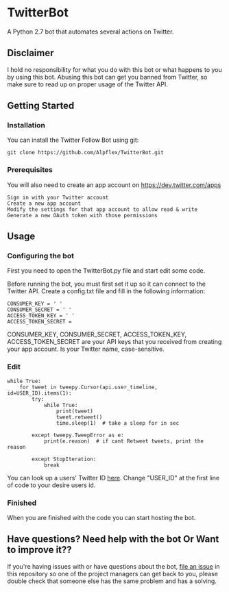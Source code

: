 
# TwitterBot
A Python 2.7 bot that automates several actions on Twitter.

## Disclaimer

I hold no responsibility for what you do with this bot or what happens to you by using this bot. Abusing this bot can get you banned from Twitter, so make sure to read up on proper usage of the Twitter API.

## Getting Started


### Installation

You can install the Twitter Follow Bot using git:
```
git clone https://github.com/Alpflex/TwitterBot.git
```
### Prerequisites

You will also need to create an app account on https://dev.twitter.com/apps

    Sign in with your Twitter account
    Create a new app account
    Modify the settings for that app account to allow read & write
    Generate a new OAuth token with those permissions



## Usage
### Configuring the bot

First you need to open the TwitterBot.py file and start edit some code. 

Before running the bot, you must first set it up so it can connect to the Twitter API. Create a config.txt file and fill in the following information:

    CONSUMER_KEY = ' '
    CONSUMER_SECRET = ' '
    ACCESS_TOKEN_KEY = ' '
    ACCESS_TOKEN_SECRET = 

CONSUMER_KEY, CONSUMER_SECRET, ACCESS_TOKEN_KEY, ACCESS_TOKEN_SECRET are your API keys that you received from creating your app account. Is your Twitter name, case-sensitive.

### Edit


    while True:
        for tweet in tweepy.Cursor(api.user_timeline, id=USER_ID).items(1):
            try:
                while True:
                    print(tweet)
                    tweet.retweet()
                    time.sleep(1)  # take a sleep for in sec

            except tweepy.TweepError as e:
                print(e.reason)  # if cant Retweet tweets, print the reason

            except StopIteration:
                break

You can look up a users' Twitter ID [here](http://mytwitterid.com/).
Change "USER_ID" at the first line of code to your desire users id.

### Finished

When you are finished with the code you can start hosting the bot.

    
## Have questions? Need help with the bot Or Want to improve it??

If you're having issues with or have questions about the bot, [file an issue](https://github.com/Alpflex/TwitterBot/issues) in this repository so one of the project managers can get back to you, please double check that someone else has the same problem and has a solving.
